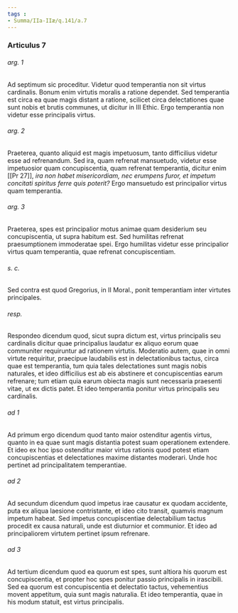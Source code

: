 ```yaml
---
tags : 
- Summa/IIa-IIæ/q.141/a.7
---
```


### Articulus 7

###### arg. 1
Ad septimum sic proceditur. Videtur quod temperantia non sit virtus cardinalis. Bonum enim virtutis moralis a ratione dependet. Sed temperantia est circa ea quae magis distant a ratione, scilicet circa delectationes quae sunt nobis et brutis communes, ut dicitur in III Ethic. Ergo temperantia non videtur esse principalis virtus.

###### arg. 2
Praeterea, quanto aliquid est magis impetuosum, tanto difficilius videtur esse ad refrenandum. Sed ira, quam refrenat mansuetudo, videtur esse impetuosior quam concupiscentia, quam refrenat temperantia, dicitur enim [[Pr 27]], *ira non habet misericordiam, nec erumpens furor, et impetum concitati spiritus ferre quis poterit?* Ergo mansuetudo est principalior virtus quam temperantia.

###### arg. 3
Praeterea, spes est principalior motus animae quam desiderium seu concupiscentia, ut supra habitum est. Sed humilitas refrenat praesumptionem immoderatae spei. Ergo humilitas videtur esse principalior virtus quam temperantia, quae refrenat concupiscentiam.

###### s. c.
Sed contra est quod Gregorius, in II Moral., ponit temperantiam inter virtutes principales.

###### resp.
Respondeo dicendum quod, sicut supra dictum est, virtus principalis seu cardinalis dicitur quae principalius laudatur ex aliquo eorum quae communiter requiruntur ad rationem virtutis. Moderatio autem, quae in omni virtute requiritur, praecipue laudabilis est in delectationibus tactus, circa quae est temperantia, tum quia tales delectationes sunt magis nobis naturales, et ideo difficilius est ab eis abstinere et concupiscentias earum refrenare; tum etiam quia earum obiecta magis sunt necessaria praesenti vitae, ut ex dictis patet. Et ideo temperantia ponitur virtus principalis seu cardinalis.

###### ad 1
Ad primum ergo dicendum quod tanto maior ostenditur agentis virtus, quanto in ea quae sunt magis distantia potest suam operationem extendere. Et ideo ex hoc ipso ostenditur maior virtus rationis quod potest etiam concupiscentias et delectationes maxime distantes moderari. Unde hoc pertinet ad principalitatem temperantiae.

###### ad 2
Ad secundum dicendum quod impetus irae causatur ex quodam accidente, puta ex aliqua laesione contristante, et ideo cito transit, quamvis magnum impetum habeat. Sed impetus concupiscentiae delectabilium tactus procedit ex causa naturali, unde est diuturnior et communior. Et ideo ad principaliorem virtutem pertinet ipsum refrenare.

###### ad 3
Ad tertium dicendum quod ea quorum est spes, sunt altiora his quorum est concupiscentia, et propter hoc spes ponitur passio principalis in irascibili. Sed ea quorum est concupiscentia et delectatio tactus, vehementius movent appetitum, quia sunt magis naturalia. Et ideo temperantia, quae in his modum statuit, est virtus principalis.

